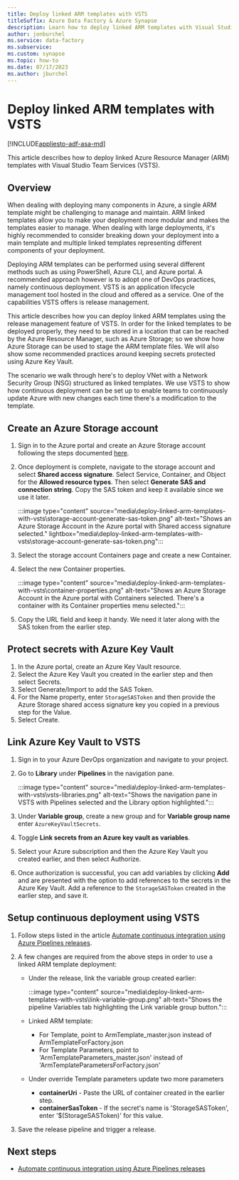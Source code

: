 ```yaml
---
title: Deploy linked ARM templates with VSTS
titleSuffix: Azure Data Factory & Azure Synapse
description: Learn how to deploy linked ARM templates with Visual Studio Team Services (VSTS). 
author: jonburchel
ms.service: data-factory
ms.subservice: 
ms.custom: synapse
ms.topic: how-to
ms.date: 07/17/2023
ms.author: jburchel
---
```

# Deploy linked ARM templates with VSTS

[!INCLUDE[appliesto-adf-asa-md](includes/appliesto-adf-asa-md.md)]

This article describes how to deploy linked Azure Resource Manager (ARM) templates with Visual Studio Team Services (VSTS).

## Overview

When dealing with deploying many components in Azure, a single ARM template might be challenging to manage and maintain.  ARM linked templates allow you to make your deployment more modular and makes the templates easier to manage.  When dealing with large deployments, it's highly recommended to consider breaking down your deployment into a main template and multiple linked templates representing different components of your deployment.

Deploying ARM templates can be performed using several different methods such as using PowerShell, Azure CLI, and Azure portal.  A recommended approach however is to adopt one of DevOps practices, namely continuous deployment.  VSTS is an application lifecycle management tool hosted in the cloud and offered as a service.  One of the capabilities VSTS offers is release management.

This article describes how you can deploy linked ARM templates using the release management feature of VSTS. In order for the linked templates to be deployed properly, they need to be stored in a location that can be reached by the Azure Resource Manager, such as Azure Storage; so we show how Azure Storage can be used to stage the ARM template files.  We will also show some recommended practices around keeping secrets protected using Azure Key Vault.

The scenario we  walk through here's to deploy VNet with a Network Security Group (NSG) structured as linked templates.  We use VSTS to show how continuous deployment can be set up to enable teams to continuously update Azure with new changes each time there's a modification to the template.

## Create an Azure Storage account

1. Sign in to the Azure portal and create an Azure Storage account following the steps documented [here](../storage/common/storage-account-create.md?tabs=azure-portal).
1. Once deployment is complete, navigate to the storage account and select **Shared access signature**.  Select Service, Container, and Object for the **Allowed resource types**.  Then select **Generate SAS and connection string**. Copy the SAS token and keep it available since we use it later.

   :::image type="content" source="media\deploy-linked-arm-templates-with-vsts\storage-account-generate-sas-token.png" alt-text="Shows an Azure Storage Account in the Azure portal with Shared access signature selected." lightbox="media\deploy-linked-arm-templates-with-vsts\storage-account-generate-sas-token.png":::

1. Select the storage account Containers page and create a new Container.
1. Select the new Container properties. 
   
   :::image type="content" source="media\deploy-linked-arm-templates-with-vsts\container-properties.png" alt-text="Shows an Azure Storage Account in the Azure portal with Containers selected.  There's a container with its Container properties menu selected.":::

1. Copy the URL field and keep it handy.  We need it later along with the SAS token from the earlier step.

## Protect secrets with Azure Key Vault

1. In the Azure portal, create an Azure Key Vault resource.
1. Select the Azure Key Vault you created in the earlier step and then select Secrets.
1. Select Generate/Import to add the SAS Token.
1. For the Name property, enter `StorageSASToken` and then provide the Azure Storage shared access signature key you copied in a previous step for the Value.
1. Select Create.

## Link Azure Key Vault to VSTS

1. Sign in to your Azure DevOps organization and navigate to your project.
1. Go to **Library** under **Pipelines** in the navigation pane.

   :::image type="content" source="media\deploy-linked-arm-templates-with-vsts\vsts-libraries.png" alt-text="Shows the navigation pane in VSTS with Pipelines selected and the Library option highlighted.":::

1. Under **Variable group**, create a new group and for **Variable group name** enter `AzureKeyVaultSecrets`.
1. Toggle **Link secrets from an Azure key vault as variables**.
1. Select your Azure subscription and then the Azure Key Vault you created earlier, and then select Authorize.
1. Once authorization is successful, you can add variables by clicking **Add** and are presented with the option to add references to the secrets in the Azure Key Vault. Add a reference to the `StorageSASToken` created in the earlier step, and save it.

## Setup continuous deployment using VSTS

1. Follow steps listed in the article [Automate continuous integration using Azure Pipelines releases](continuous-integration-delivery-automate-azure-pipelines.md#set-up-an-azure-pipelines-release).
1. A few changes are required from the above steps in order to use a linked ARM template deployment: 
   - Under the release, link the variable group created earlier:
   
     :::image type="content" source="media\deploy-linked-arm-templates-with-vsts\link-variable-group.png" alt-text="Shows the pipeline Variables tab highlighting the Link variable group button.":::

   - Linked ARM template:
      - For Template, point to ArmTemplate_master.json instead of ArmTemplateForFactory.json
      - For Template Parameters, point to 'ArmTemplateParameters_master.json' instead of 'ArmTemplateParametersForFactory.json'
   - Under override Template parameters update two more parameters
      - **containerUri** - Paste the URL of container created in the earlier step.
      - **containerSasToken** - If the secret's name is 'StorageSASToken', enter '$(StorageSASToken)' for this value.

1. Save the release pipeline and trigger a release.

## Next steps
- [Automate continuous integration using Azure Pipelines releases](continuous-integration-delivery-automate-azure-pipelines.md)
